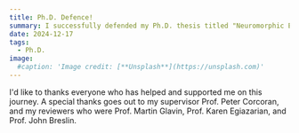 ```yaml
---
title: Ph.D. Defence!
summary: I successfully defended my Ph.D. thesis titled "Neuromorphic Event-Based Vision - Sparse and Spiking Networks for Efficient Vision Systems".
date: 2024-12-17
tags:
  - Ph.D.
image:
  #caption: 'Image credit: [**Unsplash**](https://unsplash.com)'
---
```


I'd like to thanks everyone who has helped and supported me on this journey. A special thanks goes out to my supervisor Prof. Peter Corcoran, and my reviewers who were Prof. Martin Glavin, Prof. Karen Egiazarian, and Prof. John Breslin.
